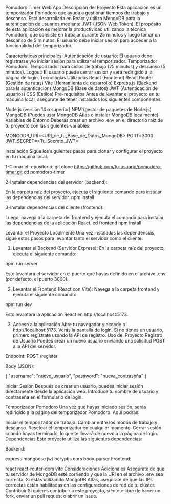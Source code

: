 Pomodoro Timer Web App
Descripción del Proyecto
Esta aplicación es un temporizador Pomodoro que ayuda a gestionar tiempos de trabajo y descanso. Está desarrollada en React y utiliza MongoDB para la autenticación de usuarios mediante JWT (JSON Web Token). El propósito de esta aplicación es mejorar la productividad utilizando la técnica Pomodoro, que consiste en trabajar durante 25 minutos y luego tomar un descanso de 5 minutos. El usuario debe iniciar sesión para acceder a la funcionalidad del temporizador.

Características principales:
Autenticación de usuario: El usuario debe registrarse y/o iniciar sesión para utilizar el temporizador.
Temporizador Pomodoro: Temporizador para ciclos de trabajo (25 minutos) y descanso (5 minutos).
Logout: El usuario puede cerrar sesión y será redirigido a la página de login.
Tecnologías Utilizadas
React (Frontend)
React Router (Gestión de rutas)
Vite (Herramienta de desarrollo)
Express.js (Backend para la autenticación)
MongoDB (Base de datos)
JWT (Autenticación de usuarios)
CSS (Estilos)
Pre-requisitos
Antes de levantar el proyecto en tu máquina local, asegúrate de tener instalados los siguientes componentes:

Node.js (versión 14 o superior)
NPM (gestor de paquetes de Node.js)
MongoDB (Puedes usar MongoDB Atlas o instalar MongoDB localmente)
Variables de Entorno
Deberás crear un archivo .env en el directorio raíz de tu proyecto con las siguientes variables:

MONGODB_URI=<URI_de_tu_Base_de_Datos_MongoDB>
PORT=3000
JWT_SECRET=<Tu_Secreto_JWT>

Instalación
Sigue los siguientes pasos para clonar y configurar el proyecto en tu máquina local.

1-Clonar el repositorio:
git clone https://github.com/tu-usuario/pomodoro-timer.git
cd pomodoro-timer

2-Instalar dependencias del servidor (backend):

En la carpeta raíz del proyecto, ejecuta el siguiente comando para instalar las dependencias del servidor.
npm install

3-Instalar dependencias del cliente (frontend):

Luego, navega a la carpeta del frontend y ejecuta el comando para instalar las dependencias de la aplicación React.
cd frontend
npm install

Levantar el Proyecto Localmente
Una vez instaladas las dependencias, sigue estos pasos para levantar tanto el servidor como el cliente.

1. Levantar el Backend (Servidor Express):
En la carpeta raíz del proyecto, ejecuta el siguiente comando:

npm run server

Esto levantará el servidor en el puerto que hayas definido en el archivo .env (por defecto, el puerto 3000).

2. Levantar el Frontend (React con Vite):
Navega a la carpeta frontend y ejecuta el siguiente comando:

npm run dev

Esto levantará la aplicación React en http://localhost:5173.

3. Acceso a la aplicación
Abre tu navegador y accede a http://localhost:5173.
Verás la pantalla de login. Si no tienes un usuario, primero regístrate usando la API de registro.
Uso del Proyecto
Registro de Usuario
Puedes crear un nuevo usuario enviando una solicitud POST a la API del servidor.

Endpoint: POST /register

Body (JSON):

{
  "username": "nuevo_usuario",
  "password": "nueva_contraseña"
}

Iniciar Sesión
Después de crear un usuario, puedes iniciar sesión directamente desde la aplicación web. Introduce tu nombre de usuario y contraseña en el formulario de login.

Temporizador Pomodoro
Una vez que hayas iniciado sesión, serás redirigido a la página del temporizador Pomodoro. Aquí podrás:

Iniciar el temporizador de trabajo.
Cambiar entre los modos de trabajo y descanso.
Resetear el temporizador en cualquier momento.
Cerrar sesión cuando hayas terminado, lo que te llevará de nuevo a la página de login.
Dependencias
Este proyecto utiliza las siguientes dependencias:

Backend:

express
mongoose
jwt
bcryptjs
cors
body-parser
Frontend:

react
react-router-dom
vite
Consideraciones Adicionales
Asegúrate de que tu servidor de MongoDB esté corriendo y que la URI en el archivo .env sea correcta.
Si estás utilizando MongoDB Atlas, asegúrate de que las IPs correctas están habilitadas en las configuraciones de red de tu clúster.
Contribuir
Si quieres contribuir a este proyecto, siéntete libre de hacer un fork, enviar un pull request o abrir un issue.